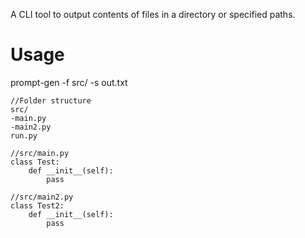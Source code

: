 A CLI tool to output contents of files in a directory or specified paths.

# Usage
prompt-gen -f src/ -s out.txt
```
//Folder structure
src/
-main.py
-main2.py
run.py

//src/main.py
class Test:
    def __init__(self):
        pass

//src/main2.py
class Test2:
    def __init__(self):
        pass
```